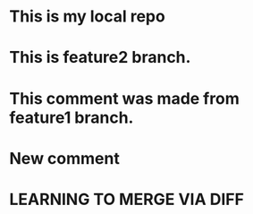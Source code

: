# This is my local repo
# This is feature2 branch.
# This comment was made from feature1 branch.
# New comment 
# LEARNING TO MERGE VIA DIFF